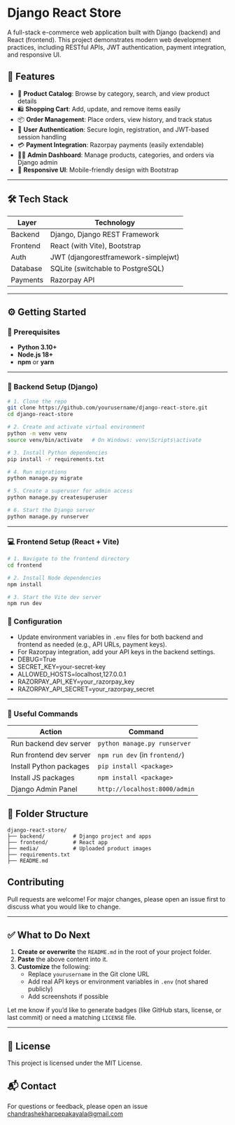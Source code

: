 # Django React Store

A full-stack e-commerce web application built with Django (backend) and React (frontend). This project demonstrates modern web development practices, including RESTful APIs, JWT authentication, payment integration, and responsive UI.

## 🚀 Features

- 🛒 **Product Catalog**: Browse by category, search, and view product details
- 🛍️ **Shopping Cart**: Add, update, and remove items easily
- 📦 **Order Management**: Place orders, view history, and track status
- 🔐 **User Authentication**: Secure login, registration, and JWT-based session handling
- 💳 **Payment Integration**: Razorpay payments (easily extendable)
- 🧑‍💻 **Admin Dashboard**: Manage products, categories, and orders via Django admin
- 📱 **Responsive UI**: Mobile-friendly design with Bootstrap

---

## 🛠️ Tech Stack

| Layer      | Technology                        |
|------------|-----------------------------------|
| Backend    | Django, Django REST Framework     |
| Frontend   | React (with Vite), Bootstrap      |
| Auth       | JWT (djangorestframework-simplejwt) |
| Database   | SQLite (switchable to PostgreSQL) |
| Payments   | Razorpay API                      |

---

## ⚙️ Getting Started

### 📌 Prerequisites

- **Python 3.10+**
- **Node.js 18+**
- **npm** or **yarn**

---

### 🔧 Backend Setup (Django)

```bash
# 1. Clone the repo
git clone https://github.com/yourusername/django-react-store.git
cd django-react-store

# 2. Create and activate virtual environment
python -m venv venv
source venv/bin/activate   # On Windows: venv\Scripts\activate

# 3. Install Python dependencies
pip install -r requirements.txt

# 4. Run migrations
python manage.py migrate

# 5. Create a superuser for admin access
python manage.py createsuperuser

# 6. Start the Django server
python manage.py runserver
```
---

### 💻 Frontend Setup (React + Vite)

```bash
# 1. Navigate to the frontend directory
cd frontend

# 2. Install Node dependencies
npm install

# 3. Start the Vite dev server
npm run dev
```

### 🔐 Configuration

- Update environment variables in `.env` files for both backend and frontend as needed (e.g., API URLs, payment keys).
- For Razorpay integration, add your API keys in the backend settings.
- DEBUG=True
- SECRET_KEY=your-secret-key
- ALLOWED_HOSTS=localhost,127.0.0.1
- RAZORPAY_API_KEY=your_razorpay_key
- RAZORPAY_API_SECRET=your_razorpay_secret

---

### 🧪 Useful Commands

| Action                  | Command                        |
| ----------------------- | ------------------------------ |
| Run backend dev server  | `python manage.py runserver`   |
| Run frontend dev server | `npm run dev` (in `frontend/`) |
| Install Python packages | `pip install <package>`        |
| Install JS packages     | `npm install <package>`        |
| Django Admin Panel      | `http://localhost:8000/admin`  |

## 📁 Folder Structure

```
django-react-store/
├── backend/         # Django project and apps
├── frontend/        # React app
├── media/           # Uploaded product images
├── requirements.txt
├── README.md
```

## Contributing

Pull requests are welcome! For major changes, please open an issue first to discuss what you would like to change.

---

## ✅ What to Do Next

1. **Create or overwrite** the `README.md` in the root of your project folder.
2. **Paste** the above content into it.
3. **Customize** the following:
   - Replace `yourusername` in the Git clone URL
   - Add real API keys or environment variables in `.env` (not shared publicly)
   - Add screenshots if possible

Let me know if you’d like to generate badges (like GitHub stars, license, or last commit) or need a matching `LICENSE` file.

---

## 📝 License

This project is licensed under the MIT License.

## 📬 Contact

For questions or feedback, please open an issue [chandrashekharpepakayala@gmail.com](mailto:chandrashekharpepakayala@gmail.com)